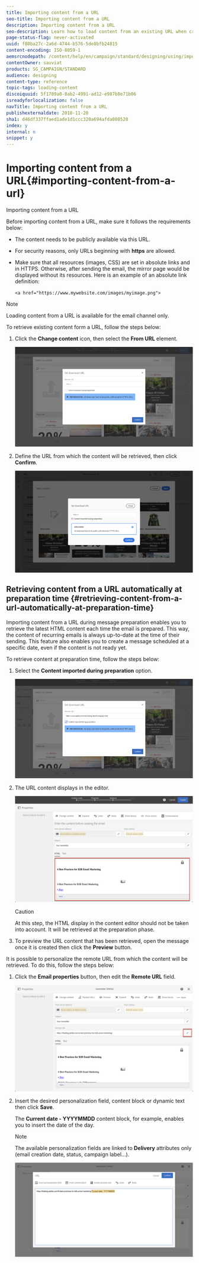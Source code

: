 ```yaml
---
title: Importing content from a URL
seo-title: Importing content from a URL
description: Importing content from a URL
seo-description: Learn how to load content from an existing URL when creating an email.
page-status-flag: never-activated
uuid: f80ba27c-2a6d-4744-b576-5de8bfb24815
content-encoding: ISO-8859-1
aemsrcnodepath: /content/help/en/campaign/standard/designing/using/importing-content-from-a-url
contentOwner: sauviat
products: SG_CAMPAIGN/STANDARD
audience: designing
content-type: reference
topic-tags: loading-content
discoiquuid: 5f1789a0-8ab2-4991-ad12-e987b8e71b06
isreadyforlocalization: false
navTitle: Importing content from a URL
publishexternaldate: 2018-11-20
sha1: d46df337ffaed1ade1d1ccc320a694afda008520
index: y
internal: n
snippet: y
---
```


# Importing content from a URL{#importing-content-from-a-url}

Importing content from a URL

Before importing content from a URL, make sure it follows the requirements below:

* The content needs to be publicly available via this URL.
* For security reasons, only URLs beginning with **https** are allowed.
* Make sure that all resources (images, CSS) are set in absolute links and in HTTPS. Otherwise, after sending the email, the mirror page would be displayed without its resources. Here is an example of an absolute link definition:

  ```
  <a href="https://www.mywebsite.com/images/myimage.png">
  ```

>[!NOTE]
>
>Loading content from a URL is available for the email channel only.

To retrieve existing content form a URL, follow the steps below:

1. Click the **Change content** icon, then select the **From URL** element.

   ![](assets/email_designer_importfromurl.png)

1. Define the URL from which the content will be retrieved, then click **Confirm**.

   ![](assets/email_designer_importfromurl1.png)

## Retrieving content from a URL automatically at preparation time {#retrieving-content-from-a-url-automatically-at-preparation-time}

Importing content from a URL during message preparation enables you to retrieve the latest HTML content each time the email is prepared. This way, the content of recurring emails is always up-to-date at the time of their sending. This feature also enables you to create a message scheduled at a specific date, even if the content is not ready yet.

To retrieve content at preparation time, follow the steps below:

1. Select the **Content imported during preparation** option.

   ![](assets/email_designer_importfromurl2.png)

1. The URL content displays in the editor.

   ![](assets/email_designer_importfromurl3.png)

   >[!CAUTION]
   >
   >At this step, the HTML display in the content editor should not be taken into account. It will be retrieved at the preparation phase.

1. To preview the URL content that has been retrieved, open the message once it is created then click the **Preview** button.

It is possible to personalize the remote URL from which the content will be retrieved. To do this, follow the steps below:

1. Click the **Email properties** button, then edit the **Remote URL** field.

   ![](assets/email_designer_importfromurl4.png)

1. Insert the desired personalization field, content block or dynamic text then click **Save**.

   The **Current date - YYYYMMDD** content block, for example, enables you to insert the date of the day.

   >[!NOTE]
   >
   >The available personalization fields are linked to **Delivery** attributes only (email creation date, status, campaign label...).

   ![](assets/email_designer_importfromurl5.png)

